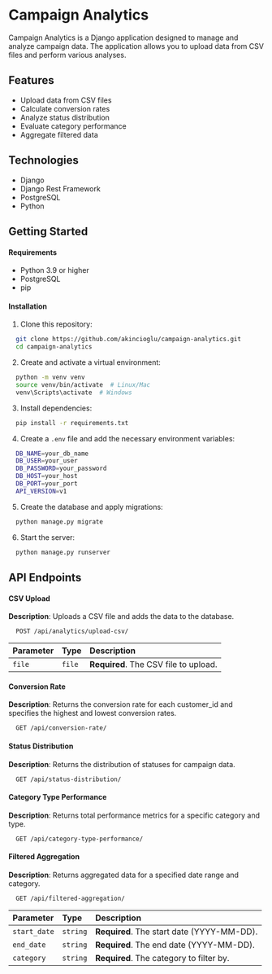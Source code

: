 # Campaign Analytics

Campaign Analytics is a Django application designed to manage and analyze campaign data. The application allows you to upload data from CSV files and perform various analyses.

## Features

- Upload data from CSV files
- Calculate conversion rates
- Analyze status distribution
- Evaluate category performance
- Aggregate filtered data

## Technologies

- Django
- Django Rest Framework
- PostgreSQL
- Python

## Getting Started

#### Requirements

- Python 3.9 or higher
- PostgreSQL
- pip

#### Installation

1. Clone this repository:

```bash
  git clone https://github.com/akincioglu/campaign-analytics.git
  cd campaign-analytics
```

2. Create and activate a virtual environment:

```bash
  python -m venv venv
  source venv/bin/activate  # Linux/Mac
  venv\Scripts\activate  # Windows
```

3. Install dependencies:

```bash
  pip install -r requirements.txt
```

4. Create a `.env` file and add the necessary environment variables:

```bash
  DB_NAME=your_db_name
  DB_USER=your_user
  DB_PASSWORD=your_password
  DB_HOST=your_host
  DB_PORT=your_port
  API_VERSION=v1
```

5. Create the database and apply migrations:

```bash
  python manage.py migrate
```

6. Start the server:

```bash
  python manage.py runserver
```

## API Endpoints

#### CSV Upload

**Description**: Uploads a CSV file and adds the data to the database.

```http
  POST /api/analytics/upload-csv/
```

| Parameter | Type   | Description                           |
| :-------- | :----- | :------------------------------------ |
| `file`    | `file` | **Required**. The CSV file to upload. |

#### Conversion Rate

**Description**: Returns the conversion rate for each customer_id and specifies the highest and lowest conversion rates.

```http
  GET /api/conversion-rate/
```

#### Status Distribution

**Description**: Returns the distribution of statuses for campaign data.

```http
  GET /api/status-distribution/
```

#### Category Type Performance

**Description**: Returns total performance metrics for a specific category and type.

```http
  GET /api/category-type-performance/
```

#### Filtered Aggregation

**Description**: Returns aggregated data for a specified date range and category.

```http
  GET /api/filtered-aggregation/
```

| Parameter    | Type     | Description                                |
| :----------- | :------- | :----------------------------------------- |
| `start_date` | `string` | **Required**. The start date (YYYY-MM-DD). |
| `end_date`   | `string` | **Required**. The end date (YYYY-MM-DD).   |
| `category`   | `string` | **Required**. The category to filter by.   |
